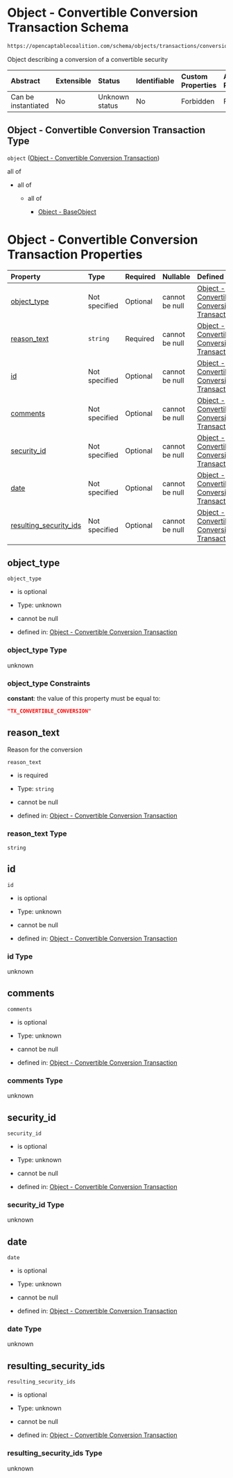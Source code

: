 # Object - Convertible Conversion Transaction Schema

```txt
https://opencaptablecoalition.com/schema/objects/transactions/conversion/convertible_conversion
```

Object describing a conversion of a convertible security

| Abstract            | Extensible | Status         | Identifiable | Custom Properties | Additional Properties | Access Restrictions | Defined In                                                                                                                                 |
| :------------------ | :--------- | :------------- | :----------- | :---------------- | :-------------------- | :------------------ | :----------------------------------------------------------------------------------------------------------------------------------------- |
| Can be instantiated | No         | Unknown status | No           | Forbidden         | Forbidden             | none                | [ConvertibleConversion.schema.json](../../schema/objects/transactions/conversion/ConvertibleConversion.schema.json "open original schema") |

## Object - Convertible Conversion Transaction Type

`object` ([Object - Convertible Conversion Transaction](convertibleconversion.md))

all of

*   all of

    *   all of

        *   [Object - BaseObject](basetransaction-allof-object---baseobject.md "check type definition")

# Object - Convertible Conversion Transaction Properties

| Property                                          | Type          | Required | Nullable       | Defined by                                                                                                                                                                                                                                     |
| :------------------------------------------------ | :------------ | :------- | :------------- | :--------------------------------------------------------------------------------------------------------------------------------------------------------------------------------------------------------------------------------------------- |
| [object_type](#object_type)                       | Not specified | Optional | cannot be null | [Object - Convertible Conversion Transaction](convertibleconversion-properties-object_type.md "https://opencaptablecoalition.com/schema/objects/transactions/conversion/convertible_conversion#/properties/object_type")                       |
| [reason_text](#reason_text)                       | `string`      | Required | cannot be null | [Object - Convertible Conversion Transaction](convertibleconversion-properties-reason_text.md "https://opencaptablecoalition.com/schema/objects/transactions/conversion/convertible_conversion#/properties/reason_text")                       |
| [id](#id)                                         | Not specified | Optional | cannot be null | [Object - Convertible Conversion Transaction](convertibleconversion-properties-id.md "https://opencaptablecoalition.com/schema/objects/transactions/conversion/convertible_conversion#/properties/id")                                         |
| [comments](#comments)                             | Not specified | Optional | cannot be null | [Object - Convertible Conversion Transaction](convertibleconversion-properties-comments.md "https://opencaptablecoalition.com/schema/objects/transactions/conversion/convertible_conversion#/properties/comments")                             |
| [security_id](#security_id)                       | Not specified | Optional | cannot be null | [Object - Convertible Conversion Transaction](convertibleconversion-properties-security_id.md "https://opencaptablecoalition.com/schema/objects/transactions/conversion/convertible_conversion#/properties/security_id")                       |
| [date](#date)                                     | Not specified | Optional | cannot be null | [Object - Convertible Conversion Transaction](convertibleconversion-properties-date.md "https://opencaptablecoalition.com/schema/objects/transactions/conversion/convertible_conversion#/properties/date")                                     |
| [resulting_security_ids](#resulting_security_ids) | Not specified | Optional | cannot be null | [Object - Convertible Conversion Transaction](convertibleconversion-properties-resulting_security_ids.md "https://opencaptablecoalition.com/schema/objects/transactions/conversion/convertible_conversion#/properties/resulting_security_ids") |

## object_type



`object_type`

*   is optional

*   Type: unknown

*   cannot be null

*   defined in: [Object - Convertible Conversion Transaction](convertibleconversion-properties-object_type.md "https://opencaptablecoalition.com/schema/objects/transactions/conversion/convertible_conversion#/properties/object_type")

### object_type Type

unknown

### object_type Constraints

**constant**: the value of this property must be equal to:

```json
"TX_CONVERTIBLE_CONVERSION"
```

## reason_text

Reason for the conversion

`reason_text`

*   is required

*   Type: `string`

*   cannot be null

*   defined in: [Object - Convertible Conversion Transaction](convertibleconversion-properties-reason_text.md "https://opencaptablecoalition.com/schema/objects/transactions/conversion/convertible_conversion#/properties/reason_text")

### reason_text Type

`string`

## id



`id`

*   is optional

*   Type: unknown

*   cannot be null

*   defined in: [Object - Convertible Conversion Transaction](convertibleconversion-properties-id.md "https://opencaptablecoalition.com/schema/objects/transactions/conversion/convertible_conversion#/properties/id")

### id Type

unknown

## comments



`comments`

*   is optional

*   Type: unknown

*   cannot be null

*   defined in: [Object - Convertible Conversion Transaction](convertibleconversion-properties-comments.md "https://opencaptablecoalition.com/schema/objects/transactions/conversion/convertible_conversion#/properties/comments")

### comments Type

unknown

## security_id



`security_id`

*   is optional

*   Type: unknown

*   cannot be null

*   defined in: [Object - Convertible Conversion Transaction](convertibleconversion-properties-security_id.md "https://opencaptablecoalition.com/schema/objects/transactions/conversion/convertible_conversion#/properties/security_id")

### security_id Type

unknown

## date



`date`

*   is optional

*   Type: unknown

*   cannot be null

*   defined in: [Object - Convertible Conversion Transaction](convertibleconversion-properties-date.md "https://opencaptablecoalition.com/schema/objects/transactions/conversion/convertible_conversion#/properties/date")

### date Type

unknown

## resulting_security_ids



`resulting_security_ids`

*   is optional

*   Type: unknown

*   cannot be null

*   defined in: [Object - Convertible Conversion Transaction](convertibleconversion-properties-resulting_security_ids.md "https://opencaptablecoalition.com/schema/objects/transactions/conversion/convertible_conversion#/properties/resulting_security_ids")

### resulting_security_ids Type

unknown
